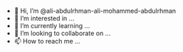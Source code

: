 - 👋 Hi, I’m @ali-abdulrhman-ali-mohammed-abdulrhman
- 👀 I’m interested in ...
- 🌱 I’m currently learning ...
- 💞️ I’m looking to collaborate on ...
- 📫 How to reach me ...

<!---
ali-abdulrhman-ali-mohammed-abdulrhman/ali-abdulrhman-ali-mohammed-abdulrhman is a ✨ special ✨ repository because its `README.md` (this file) appears on your GitHub profile.
You can click the Preview link to take a look at your changes.
--->
